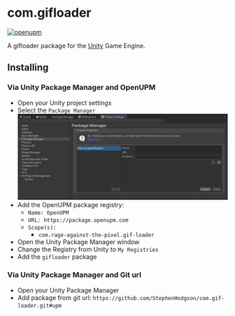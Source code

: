 # com.gifloader

[![openupm](https://img.shields.io/npm/v/com.gifloader?label=openupm&registry_uri=https://package.openupm.com)](https://openupm.com/packages/com.gifloader/)

A gifloader package for the [Unity](https://unity.com/) Game Engine.

## Installing

### Via Unity Package Manager and OpenUPM

- Open your Unity project settings
- Select the `Package Manager`
![scoped-registries](gifloader/Packages/com.gifloader/Documentation~/images/package-manager-scopes.png)
- Add the OpenUPM package registry:
  - `Name: OpenUPM`
  - `URL: https://package.openupm.com`
  - `Scope(s):`
    - `com.rage-against-the-pixel.gif-loader`
- Open the Unity Package Manager window
- Change the Registry from Unity to `My Registries`
- Add the `gifloader` package

### Via Unity Package Manager and Git url

- Open your Unity Package Manager
- Add package from git url: `https://github.com/StephenHodgson/com.gif-loader.git#upm`
